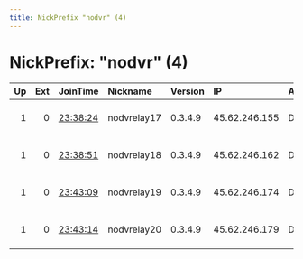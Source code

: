 ```yaml
---
title: NickPrefix "nodvr" (4)
---
```


# NickPrefix: "nodvr" (4)

|   Up |   Ext | JoinTime                                                                                            | Nickname    | Version   | IP            | AS       | CC   |   ORp |   Dirp | OS    | Contact                             |   eFamMembers |
|-----:|------:|:----------------------------------------------------------------------------------------------------|:------------|:----------|:--------------|:---------|:-----|------:|-------:|:------|:------------------------------------|--------------:|
|    1 |     0 | [23:38:24](https://metrics.torproject.org/rs.html#details/A13F7EA1AE00D29F30F76853480EC63C6C99558E) | nodvrelay17 | 0.3.4.9   | 45.62.246.155 | DataCity | ca   |  9001 |   9000 | Linux | emerson tor@nodevine.net bitcoin:12 |            12 |
|    1 |     0 | [23:38:51](https://metrics.torproject.org/rs.html#details/9228CAE385F3BAC56870CFCEB1F9F8C1155D9491) | nodvrelay18 | 0.3.4.9   | 45.62.246.162 | DataCity | ca   |   443 |     80 | Linux | emerson tor@nodevine.net bitcoin:12 |            12 |
|    1 |     0 | [23:43:09](https://metrics.torproject.org/rs.html#details/A77DF729A51A51D390C9EC68BB5F8607DF52C7DD) | nodvrelay19 | 0.3.4.9   | 45.62.246.174 | DataCity | ca   |  9001 |   9000 | Linux | emerson tor@nodevine.net bitcoin:12 |            12 |
|    1 |     0 | [23:43:14](https://metrics.torproject.org/rs.html#details/E9C71A8F01EBA4A0AD66A8B928775CFEAFDF9D3D) | nodvrelay20 | 0.3.4.9   | 45.62.246.179 | DataCity | ca   |   443 |     80 | Linux | emerson tor@nodevine.net bitcoin:12 |            12 |
